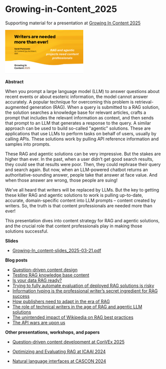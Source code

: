 # Growing-in-Content_2025
Supporting material for a presentation at [Growing In Content 2025](https://workingincontent.com/growing)

<img src="./images/first-slide.png" width="50%" alt="First slide image" />

**Abstract**

When you prompt a large language model (LLM) to answer questions about recent events or about esoteric information, the model cannot answer accurately. A popular technique for overcoming this problem is retrieval-augmented generation (RAG).  When a query is submitted to a RAG solution, the solution searches a knowledge base for relevant articles, crafts a prompt that includes the relevant information as context, and then sends that prompt to an LLM that generates a response to the query. A similar approach can be used to build so-called "agentic" solutions.  These are applications that use LLMs to perform tasks on behalf of users, usually by calling APIs.   These solutions work by pulling API reference information and samples into prompts.

These RAG and agentic solutions can be very impressive.  But the stakes are higher than ever.  In the past, when a user didn’t get good search results, they could see that results were poor.  Then, they could rephrase their query and search again.  But now, when an LLM-powered chatbot returns an authoritative-sounding answer, people take that answer at face value.  And when those answer are wrong, those people are suing!

We’ve all heard that writers will be replaced by LLMs.  But the key to getting these killer RAG and agentic solutions to work is pulling up-to-date, accurate, domain-specific content into LLM prompts – content created by writers.  So, the truth is that content professionals are needed more than ever!

This presentation dives into content strategy for RAG and agentic solutions, and the crucial role that content professionals play in making those solutions successful.


**Slides**
- [Growing-In_content-slides_2025-03-21.pdf](Growing-In_content-slides_2025-03-21.pdf)

**Blog posts**
- [Question-driven content design](https://medium.com/@sarah-packowski/question-driven-content-design-ba373215e634)
- [Testing RAG knowledge base content](https://medium.com/@sarah-packowski/testing-rag-knowledge-base-content-1339511aeaa2)
- [Is your data RAG ready?](https://medium.com/@sarah-packowski/is-your-data-rag-ready-2a3842f0dc69)
- [Trying to fully automate evaluation of deployed RAG solutions is risky](https://sarah-packowski.medium.com/trying-to-fully-automate-evaluation-of-deployed-rag-solutions-is-risky-164e2a5ba1bd)
- [Information typing is the professional writer’s secret ingredient for RAG success](https://medium.com/@sarah-packowski/information-typing-is-the-professional-writers-secret-ingredient-for-rag-success-fee84c544515)
- [How publishers need to adapt in the era of RAG](https://medium.com/@sarah-packowski/how-publishers-need-to-adapt-in-the-era-of-rag-64ebe2c95540)
- [The role of technical writers in the age of RAG and agentic LLM solutions](https://medium.com/@sarah-packowski/the-role-of-technical-writers-in-the-age-of-rag-and-agentic-llm-solutions-e1196a4847da)
- [The unintended impact of Wikipedia on RAG best practices](https://sarah-packowski.medium.com/the-unintended-impact-of-wikipedia-on-rag-best-practices-00821aa2d9aa)
- [The API wars are upon us](https://medium.com/@sarah-packowski/the-api-wars-are-upon-us-ee24c5682065)

**Other presentations, workshops, and papers**
- [Question-driven content development at ConVEx 2025](https://github.com/spackows/ConVEx-2025)
- [Optimizing and Evaluating RAG at ICAAI 2024](https://github.com/spackows/ICAAI-2024_RAG-CD)
- [Natural language interfaces at CASCON 2024](https://github.com/spackows/CASCON-2024_NL-interfaces)

  <p>&nbsp;</p>

  
